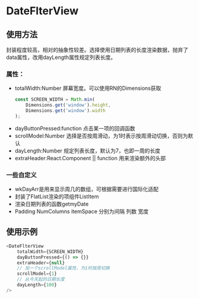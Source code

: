# DateFlterView
## 使用方法
封装程度较高，相对的抽象性较差。选择使用日期列表的长度渲染数据，抛弃了data属性，改用dayLength属性规定列表长度。
### 属性：
+ totalWidth:Number 屏幕宽度。可以使用RN的Dimensions获取
    ```javascript
    const SCREEN_WIDTH = Math.min(
        Dimensions.get('window').height,
        Dimensions.get('window').width
    );
    ```
+ dayButtonPressed:function 点击某一项的回调函数
+ scrollModel:Number 选择是否按周滑动，为1时表示按周滑动切换，否则为默认
+ dayLength:Number 规定列表长度，默认为7，也即一周的长度
+ extraHeader:React.Component || function 用来渲染额外的头部
### 一些自定义
+ wkDayArr是用来显示周几的数组，可根据需要进行国际化适配
+ 封装了FlatList渲染的项组件ListItem
+ 渲染日期列表的函数getmyDate
+ Padding NumColumns itemSpace 分别为间隔 列数 宽度
## 使用示例
```javascript
<DateFlterView
    totalWidth={SCREEN_WIDTH}
    dayButtonPressed={() => {}}
    extraHeader={null}
    // 加一个scrollModel属性，为1时按周切换
    scrollModel={1}
    // 从今天起的日期长度
    dayLength={100}
/>
```